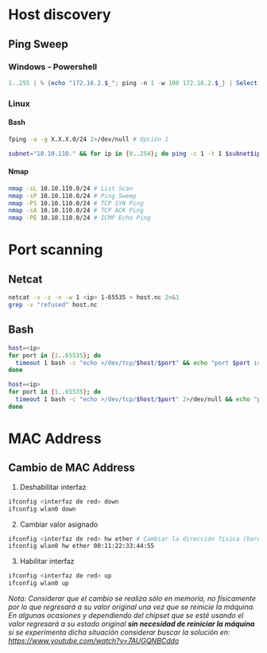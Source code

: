 # Host discovery

## Ping Sweep

### Windows - Powershell

```powershell
1..255 | % {echo "172.16.2.$_"; ping -n 1 -w 100 172.16.2.$_} | Select-String ttl
```

### Linux

#### Bash

```bash
fping -a -g X.X.X.0/24 2>/dev/null # Opción 1

subnet="10.10.110." && for ip in {0..254}; do ping -c 1 -t 1 $subnet$ip  > /dev/null && echo "[+] Host found $subnet$ip"; done # Opción 2
```

#### Nmap

```bash
nmap -sL 10.10.110.0/24 # List Scan
nmap -sP 10.10.110.0/24 # Ping Sweep
nmap -PS 10.10.110.0/24 # TCP SYN Ping
nmap -sA 10.10.110.0/24 # TCP ACK Ping
nmap -PE 10.10.110.0/24 # ICMP Echo Ping
```

# Port scanning

## Netcat

```bash
netcat -v -z -n -w 1 <ip> 1-65535 > host.nc 2>&1
grep -v "refused" host.nc
```

## Bash

```bash
host=<ip>
for port in {1..65535}; do
  timeout 1 bash -c "echo >/dev/tcp/$host/$port" && echo "port $port is open" || echo "port $port is closed"
done
```

```bash
host=<ip>
for port in {1..65535}; do
  timeout 1 bash -c "echo >/dev/tcp/$host/$port" 2>/dev/null && echo "port $port is open"
done
```

# MAC Address

## Cambio de MAC Address

1. Deshabilitar interfaz

```bash
ifconfig <interfaz de red> down
ifconfig wlan0 down
```

2. Cambiar valor asignado
   
```bash
ifconfig <interfaz de red> hw ether # Cambiar la dirección física (hardware address hw ether)
ifconfig wlan0 hw ether 00:11:22:33:44:55
```

3. Habilitar interfaz

```bash
ifconfig <interfaz de red> up
ifconfig wlan0 up
```

*Nota: Considerar que el cambio se realiza sólo en memoria, no físicamente por lo que regresará a su valor original una vez que se reinicie la máquina. En algunas ocasiones y dependiendo del chipset que se esté usando el valor regresará a su estado original **sin necesidad de reiniciar la máquina** si se experimenta dicha situación considerar buscar la solución en: https://www.youtube.com/watch?v=7AUGQNBCddo*